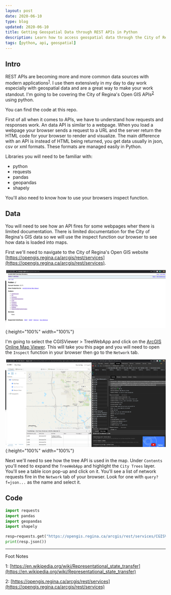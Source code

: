 ```yaml
---
layout: post
date: 2020-06-10
type: blog
updated: 2020-06-10
title: Getting Geospatial Data through REST APIs in Python
description: Learn how to access geospatial data through the City of Regina's Open GIS endpoints
tags: [python, api, geospatial]
---
```

## Intro
REST APIs are becoming more and more common data sources with modern applications<sup>[1](#myfootnote1)</sup>. 
I use them extensively in my day to day work especially with geospatial data and are a great way to make your work standout.
I'm going to be covering the City of Regina's Open GIS APIs<sup>[2](#myfootnote2)</sup> using python.

You can find the code at this repo.

First of all when it comes to APIs, we have to understand how requests and responses work. An data API is similar 
to a webpage. When you load a webpage your browser sends a request to a URL and the server return the HTML code for
your browser to render and visualize. The main difference with an API is instead of HTML being returned, you get data
usually in json, csv or xml formats. These formats are managed easily in Python.

Libraries you will need to be familiar with:
- python
- requests
- pandas
- geopandas
- shapely

You'll also need to know how to use your browsers inspect function.

## Data

You will need to see how an API fires for some webpages wher there is limited documentation. There is limited documentation for the City of Regina's
GIS data so we will use the inspect function our browser to see how data is loaded into maps.

First we'll need to navigate to the City of Regina's Open GIS website [https://opengis.regina.ca/arcgis/rest/services](https://opengis.regina.ca/arcgis/rest/services).

![alt text](img/city-of-regina-main-opengis-page.png){:height="100%" width="100%"}

I'm going to select the CGISViewer > TreeWebApp and click on the [ArcGIS Online Map Viewer](http://www.arcgis.com/home/webmap/viewer.html?url=https%3A%2F%2Fopengis.regina.ca%2Farcgis%2Frest%2Fservices%2FCGISViewer%2FTreeWebApp%2FMapServer&source=sd).
This will take you this page and you will need to open the `Inspect` function in your browser then go to the `Network` tab.

![alt text](img/city-of-regina-tree-map.png){:height="100%" width="100%"}

Next we'll need to see how the tree API is used in the map. Under `Contents` you'll need to expand the `TreeWebApp` and highlight the `City Trees` layer.
You'll see a table icon pop-up and click on it. You'll see a list of network requests fire in the `Network` tab of your browser.
Look for one with `query?f=json...` as the name and select it.

## Code

```python
import requests
import pandas
import geopandas
import shapely
```

```python
resp=requests.get("https://opengis.regina.ca/arcgis/rest/services/CGISViewer/TreeWebApp/MapServer/0/query?f=json&returnGeometry=true&spatialRel=esriSpatialRelIntersects&outFields=*&orderByFields=OBJECTID%20ASC&outSR=4326&resultOffset=0")
print(resp.json())
```
---
Foot Notes

<a name="myfootnote1">1</a>: [https://en.wikipedia.org/wiki/Representational_state_transfer](https://en.wikipedia.org/wiki/Representational_state_transfer)

<a name="myfootnote2">2</a>: [https://opengis.regina.ca/arcgis/rest/services](https://opengis.regina.ca/arcgis/rest/services)
